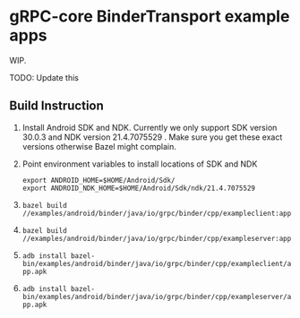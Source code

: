 # gRPC-core BinderTransport example apps

WIP.

TODO: Update this

## Build Instruction

1. Install Android SDK and NDK. Currently we only support SDK version 30.0.3 and
   NDK version 21.4.7075529 . Make sure you get these exact versions otherwise
   Bazel might complain.

2. Point environment variables to install locations of SDK and NDK
    ```
    export ANDROID_HOME=$HOME/Android/Sdk/
    export ANDROID_NDK_HOME=$HOME/Android/Sdk/ndk/21.4.7075529
    ```
3. `bazel build //examples/android/binder/java/io/grpc/binder/cpp/exampleclient:app`
4. `bazel build //examples/android/binder/java/io/grpc/binder/cpp/exampleserver:app`
5. `adb install
   bazel-bin/examples/android/binder/java/io/grpc/binder/cpp/exampleclient/app.apk`
6. `adb install
   bazel-bin/examples/android/binder/java/io/grpc/binder/cpp/exampleserver/app.apk`
